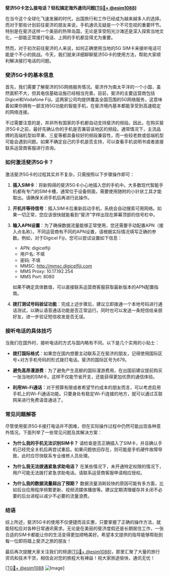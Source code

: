 **斐济5G卡怎么接电话？轻松搞定海外通讯问题[[TG💪+ @esim1088](https://t.me/s/esim1088)]**

在当今这个全球化飞速发展的时代，出国旅行和工作已经成为越来越多人的选择。而对于那些计划前往斐济的朋友来说，手机通讯无疑是一个不可忽视的重要环节。特别是在斐济这样一个美丽的热带岛国，无论是享受阳光沙滩还是深入探索当地文化，一部能正常接打电话、上网的手机都显得尤为重要。

然而，对于初次前往斐济的人来说，如何正确使用当地的5G SIM卡来接听电话可能是个不小的挑战。今天，我们就来详细聊聊斐济5G卡的使用方法，帮助大家顺利解决接打电话的问题。

### 斐济5G卡的基本信息

首先，我们需要了解斐济的5G网络服务情况。斐济作为南太平洋的一个小国，虽然面积不大，但其电信基础设施已经相当完善。目前，斐济的主要运营商包括Digicel和Vodafone Fiji。这两家公司均提供覆盖全国范围的5G网络服务，这意味着如果你拥有一部支持5G功能的智能手机，在斐济境内基本都能享受到高速稳定的网络连接。

不过需要注意的是，并非所有国家的手机都自动支持斐济的频段。因此，在购买斐济5G卡之前，最好先确认你的手机是否兼容该地区的频段。通常情况下，主流品牌的高端机型如苹果、三星等都具备较好的频段兼容性，而一些较老款或低端机型可能会遇到问题。如果不确定自己的手机是否支持，可以查看手机说明书或者直接联系运营商客服进行咨询。

### 如何激活斐济5G卡？

激活斐济5G卡的过程其实并不复杂，只需按照以下步骤操作即可：

1. **插入SIM卡**：将新购得的斐济5G卡小心地插入您的手机中。大多数现代智能手机都有专门的SIM卡槽，通常位于设备侧面，需要使用随附的小针状工具才能取出。请确保关闭手机后再进行此操作。

2. **开机并等待信号**：插入SIM卡后重新启动手机，系统会自动搜索可用网络。如果一切正常，您应该很快就能看到“斐济”字样出现在屏幕顶部的信号栏中。

3. **输入APN设置**：为了确保数据流量能够正常使用，您还需要手动配置APN（接入点名称）。不同运营商有不同的APN设置，请根据实际情况填写正确的参数。例如，对于Digicel Fiji，您可以尝试设置如下信息：
   - APN: digicelfiji
   - 用户名: 不填
   - 密码: 不填
   - MMSC: http://mmsc.digicelfiji.com
   - MMS Proxy: 10.17.192.254
   - MMS Port: 8080
   
   如果不确定具体数值，可以直接联系运营商客服获取最新版本的APN配置指南。

4. **拨打测试号码验证功能**：完成上述步骤后，建议立即拨通一个本地号码进行通话测试，以确认语音通话功能是否正常运行。同时也可以发送一条短信给亲朋好友，进一步验证短信收发是否无误。

### 接听电话的具体技巧

当我们在国外时，接听电话的方式与国内略有不同。以下是几个实用的小贴士：

- **拨打国际格式**：如果您在国内想要主动联系正在斐济的朋友，记得使用国际区号+对方手机号码的形式拨打电话。斐济的国际区号为679。
  
- **避免高昂漫游费**：为了避免产生高额的国际漫游费用，在出国前建议提前购买一张当地的SIM卡。这样不仅能节省开支，还能获得更加优质的通信体验。

- **利用Wi-Fi通话**：对于预算有限或者希望节约成本的朋友而言，可以考虑启用手机上的Wi-Fi通话功能。只要身处有稳定Wi-Fi连接的地方，就可以通过互联网来进行免费语音通话了。

### 常见问题解答

尽管使用斐济5G卡接打电话并不困难，但在实际操作过程中仍然可能出现各种意外情况。下面列举了一些常见问题及其解决方案：

- **为什么我的手机无法识别SIM卡？**
  请检查是否正确插入了SIM卡，并且确认手机已经完全关机后再尝试重启。如果问题依旧存在，则可能是手机硬件故障导致，此时应尽快联系专业维修人员处理。

- **为什么我无法拨通紧急求助电话？**
  在某些情况下，未开通特定权限的情况下，用户可能无法拨打紧急求助电话。请联系运营商客服申请相应授权。

- **为什么我的数据流量超出了预期？**
  数据流量消耗较快的原因可能有多方面，比如后台应用程序频繁更新、视频流媒体播放等。建议定期清理缓存并关闭不必要的后台进程以减少不必要的流量浪费。

### 结语

综上所述，斐济5G卡的使用不仅便捷而且实惠，只要掌握了正确的操作方法，就能轻松应对各种日常通讯需求。无论是在美丽的斐济度假还是长期居住工作，一张合适的SIM卡都能让你的生活变得更加顺畅美好。希望本文提供的指导能够帮助到每一位即将踏上斐济之旅的朋友！

最后再次提醒大家关注我们的频道[[TG💪+ @esim1088](https://t.me/s/esim1088)]，那里汇聚了大量的旅行资讯和技术干货，相信会对您的旅程大有裨益！祝大家旅途愉快，通讯无忧！

[[TG💪+ @esim1088](https://t.me/s/esim1088) ![Image](https://i.postimg.cc/4NQfJmqS/Snipaste-2025-05-13-00-14-12.png)]